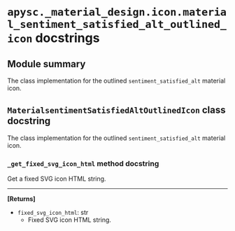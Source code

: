 # `apysc._material_design.icon.material_sentiment_satisfied_alt_outlined_icon` docstrings

## Module summary

The class implementation for the outlined `sentiment_satisfied_alt` material icon.

## `MaterialsentimentSatisfiedAltOutlinedIcon` class docstring

The class implementation for the outlined `sentiment_satisfied_alt` material icon.

### `_get_fixed_svg_icon_html` method docstring

Get a fixed SVG icon HTML string.<hr>

**[Returns]**

- `fixed_svg_icon_html`: str
  - Fixed SVG icon HTML string.